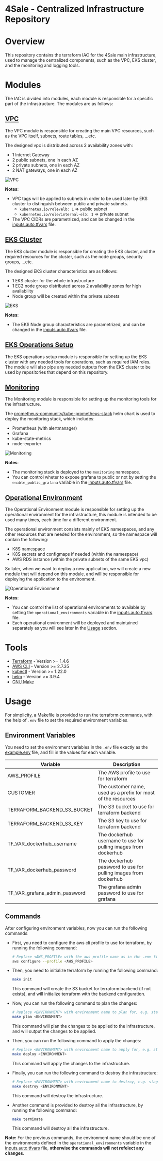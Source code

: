 # 4Sale - Centralized Infrastructure Repository

# Overview
This repository contains the terraform IAC for the 4Sale main infrastructure, used to manage the centralized components, such as the VPC, EKS cluster, and the monitoring and logging tools.


# Modules
The IAC is divided into modules, each module is responsible for a specific part of the infrastructure. The modules are as follows:

## [VPC](./modules/00_AWS-EKS-Vpc-2Azs-4Subnets)
The VPC module is responsible for creating the main VPC resources, such as the VPC itself, subnets, route tables, ...etc.

The designed vpc is distributed across 2 availability zones with:
- 1 Internet Gateway
- 2 public subnets, one in each AZ
- 2 private subnets, one in each AZ
- 2 NAT gateways, one in each AZ

![VPC](./docs/4Sale-VPC.png)

**Notes**:
- VPC tags will be applied to subnets in order to be used later by EKS cluster to distinguish between public and private subnets.
    - `kubernetes.io/role/elb: 1` => public subnet
    - `kubernetes.io/role/internal-elb: 1` => private subnet
- The VPC CIDRs are parametrized, and can be changed in the [inputs.auto.tfvars](./inputs.auto.tfvars) file.
## [EKS Cluster](./modules/01_AWS-Eks-Cluster)
The EKS cluster module is responsible for creating the EKS cluster, and the required resources for the cluster, such as the node groups, security groups, ...etc.

The designed EKS cluster characteristics are as follows:
- 1 EKS cluster for the whole infrastructure
- 1 EC2 node group distributed across 2 availability zones for high availability
- Node group will be created within the private subnets

![EKS](./docs/4SALE-EKS.png)

**Notes**:
- The EKS Node group characteristics are parametrized, and can be changed in the [inputs.auto.tfvars](./inputs.auto.tfvars) file.

## [EKS Operations Setup](./modules/02_k8s-ops-setup)
The EKS operations setup module is responsible for setting up the EKS cluster with any needed tools for operations, such as required IAM roles. The module will also pipe any needed outputs from the EKS cluster to be used by repositories that depend on this repository.

## [Monitoring](./modules/03_monitoring)
The Monitoring module is responsible for setting up the monitoring tools for the infrastructure.

The [prometheus-community/kube-prometheus-stack](https://artifacthub.io/packages/helm/prometheus-community/kube-prometheus-stack) helm chart is used to deploy the monitoring stack, which includes:
- Prometheus (with alertmanager)
- Grafana
- kube-state-metrics
- node-exporter

![Monitoring](./docs/4SALE-Monitoring.png)

**Notes**:
- The monitoring stack is deployed to the `monitoring` namespace.
- You can control wheter to expose grafana to public or not by setting the `enable_public_grafana` variable in the [inputs.auto.tfvars](./inputs.auto.tfvars) file.

## [Operational Environment](./modules/04_operational-environment)
The Operational Environment module is responsible for setting up the operational environment for the infrastructure, this module is intended to be used many times, each time for a different environment.

The operational environment consists mainly of EKS namespaces, and any other resources that are needed for the environment, so the namespace will contain the following:

- K8S namespace
- K8S secrets and configmaps if needed (within the namespace)
- AWS RDS instance (within the private subnets of the same EKS vpc)

So later, when we want to deploy a new application, we will create a new module that will depend on this module, and will be responsible for deploying the application to the environment.

![Operational Environment](./docs/4SALE-Operational-Environment.png)

**Notes**:
- You can control the list of operational environments to available by setting the `operational_environments` variable in the [inputs.auto.tfvars](./inputs.auto.tfvars) file.
- Each operational environment will be deployed and maintained separately as you will see later in the [Usage](#usage) section.

# Tools
- [Terraform](https://www.terraform.io/downloads.html) - Version >= 1.4.6
- [AWS CLI](https://docs.aws.amazon.com/cli/latest/userguide/cli-chap-install.html) - Version >= 2.7.35
- [kubectl](https://kubernetes.io/docs/tasks/tools/install-kubectl/) - Version >= 1.22.0
- [helm](https://helm.sh/docs/intro/install/) - Version >= 3.9.4
- [GNU Make](https://www.gnu.org/software/make/)

# Usage
For simplicity, a Makefile is provided to run the terraform commands, with the help of `.env` file to set the required environment variables.

## Environment Variables
You need to set the environment variables in the `.env` file exactly as the [example.env](./example.env) file, and fill in the values for each variable.

| Variable | Description |
| --------------------------------- | ------------------------------------------------------------------ |
| AWS_PROFILE | The AWS profile to use for terraform |
| CUSTOMER | The customer name, used as a prefix for most of the resources |
| TERRAFORM_BACKEND_S3_BUCKET | The S3 bucket to use for terraform backend |
| TERRAFORM_BACKEND_S3_KEY | The S3 key to use for terraform backend |
| TF_VAR_dockerhub_username | The dockerhub username to use for pulling images from dockerhub |
| TF_VAR_dockerhub_password | The dockerhub password to use for pulling images from dockerhub |
| TF_VAR_grafana_admin_password | The grafana admin password to use for grafana |

## Commands
After configuring environment variables, now you can run the following commands:

- First, you need to configure the aws cli profile to use for terraform, by running the following command:
    ```bash
    # Replace <AWS_PROFILE> with the aws profile name as in the .env file
    aws configure --profile <AWS_PROFILE>
    ```
- Then, you need to initialize terraform by running the following command:
    ```bash
    make init
    ```
    This command will create the S3 bucket for terraform backend (if not exists), and will initialize terraform with the backend configuration.

- Now, you can run the following command to plan the changes:
    ```bash
    # Replace <ENVIRONMENT> with environment name to plan for, e.g. staging, production, ...etc.
    make plan <ENVIRONMENT>
    ```
    This command will plan the changes to be applied to the infrastructure, and will output the changes to be applied.


- Then, you can run the following command to apply the changes:
    ```bash
    # Replace <ENVIRONMENT> with environment name to apply for, e.g. staging, production, ...etc.
    make deploy <ENVIRONMENT>
    ```
    This command will apply the changes to the infrastructure.

- Finally, you can run the following command to destroy the infrastructure:
    ```bash
    # Replace <ENVIRONMENT> with environment name to destroy, e.g. staging, production, ...etc.
    make destroy <ENVIRONMENT>
    ```
    This command will destroy the infrastructure.

- Another command is provided to destroy all the infrastructure, by running the following command:
    ```bash
    make terminate
    ```
    This command will destroy all the infrastructure.

**Note:** For the previous commands, the environment name should be one of the environments defined in the `operational_environments` variable in the [inputs.auto.tfvars](./inputs.auto.tfvars) file, **otherwise the commands will not refelect any changes**.